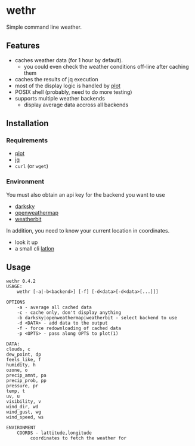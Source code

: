 # wethr

Simple command line weather.

##  Features

- caches weather data (for 1 hour by default).
  + you could even check the weather conditions off-line after caching them
- caches the results of jq execution
- most of the display logic is handled by [plot](https://github.com/annacrombie/plot)
- POSIX shell (probably, need to do more testing)
- supports multiple weather backends
  + display average data accross all backends

## Installation

### Requirements

- [plot](https://github.com/annacrombie/plot)
- [jq](https://github.com/stedolan/jq)
- `curl` (or `wget`)

### Environment

You must also obtain an api key for the backend you want to use

- [darksky](https://darksky.net/dev/register)
- [openweathermap](https://home.openweathermap.org/users/sign_up)
- [weatherbit](https://www.weatherbit.io/account/create)

In addition, you need to know your current location in coordinates.

- look it up
- a small cli [latlon](https://github.com/annacrombie/latlon)

## Usage

```
wethr 0.4.2
USAGE:
	wethr [-a|-b<backend>] [-f] [-d<data>[-d<data>[...]]]

OPTIONS
	-a - average all cached data
	-c - cache only, don't display anything
	-b darksky|openweathermap|weatherbit - select backend to use
	-d <DATA> - add data to the output
	-f - force redownloading of cached data
	-p <OPTS> - pass along OPTS to plot(1)

DATA:
clouds, c
dew_point, dp
feels_like, f
humidity, h
ozone, o
precip_amnt, pa
precip_prob, pp
pressure, pr
temp, t
uv, u
visibility, v
wind_dir, wd
wind_gust, wg
wind_speed, ws

ENVIRONMENT
	COORDS - lattitude,longitude
		 coordinates to fetch the weather for
```
